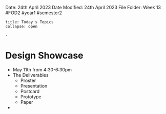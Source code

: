 Date: 24th April 2023
Date Modified: 24th April 2023
File Folder: Week 13
#FOD2  #year1 #semester2

```ad-abstract
title: Today's Topics
collapse: open

- 

```

# Design Showcase

- May 11th from 4:30-6:30pm
- The Deliverables
	- Proster
	- Presentation
	- Postcard
	- Prototype
	- Paper
- 
